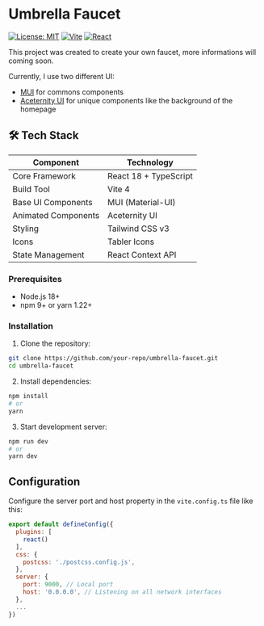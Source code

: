 # Umbrella Faucet

[![License: MIT](https://img.shields.io/badge/License-MIT-blue.svg)](https://opensource.org/licenses/MIT)
[![Vite](https://img.shields.io/badge/Vite-4.4%2B-brightgreen)](https://vitejs.dev/)
[![React](https://img.shields.io/badge/React-18%2B-61DAFB)](https://reactjs.org/)

This project was created to create your own faucet, more informations will coming soon.

Currently, I use two different UI:

- [MUI](https://mui.com/material-ui/) for commons components
- [Aceternity UI](https://ui.aceternity.com) for unique components like the background of the homepage

## 🛠 Tech Stack

| Component               | Technology                          |
|-------------------------|--------------------------------------|
| Core Framework          | React 18 + TypeScript               |
| Build Tool              | Vite 4                              |
| Base UI Components      | MUI (Material-UI)                   |
| Animated Components     | Aceternity UI                       |
| Styling                 | Tailwind CSS v3                     |
| Icons                   | Tabler Icons                        |
| State Management        | React Context API                   |

### Prerequisites

- Node.js 18+
- npm 9+ or yarn 1.22+

### Installation

1. Clone the repository:

```bash
git clone https://github.com/your-repo/umbrella-faucet.git
cd umbrella-faucet
```

2. Install dependencies:

```bash
npm install
# or
yarn
```

3. Start development server:

```bash
npm run dev
# or
yarn dev
```

## Configuration

Configure the server port and host property in the `vite.config.ts` file like this:

```js
export default defineConfig({
  plugins: [
    react()
  ],
  css: {
    postcss: './postcss.config.js',
  },
  server: {
    port: 9000, // Local port
    host: '0.0.0.0', // Listening on all network interfaces
  },
  ...
})
```
